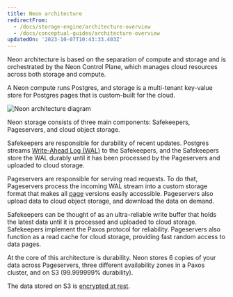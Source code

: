 ```yaml
---
title: Neon architecture
redirectFrom:
  - /docs/storage-engine/architecture-overview
  - /docs/conceptual-guides/architecture-overview
updatedOn: '2023-10-07T10:43:33.403Z'
---
```


Neon architecture is based on the separation of compute and storage and is orchestrated by the Neon Control Plane, which manages cloud resources across both storage and compute.

A Neon compute runs Postgres, and storage is a multi-tenant key-value store for Postgres pages that is custom-built for the cloud.

![Neon architecture diagram](/docs/introduction/neon_architecture_4.jpg)

Neon storage consists of three main components: Safekeepers, Pageservers, and cloud object storage.

Safekeepers are responsible for durability of recent updates.
Postgres streams [Write-Ahead Log (WAL)](/docs/reference/glossary#wal) to the Safekeepers, and the Safekeepers store the WAL durably until it has been processed by the Pageservers and uploaded to cloud storage.

Pageservers are responsible for serving read requests. To do that, Pageservers process the incoming WAL stream into a custom storage format that makes all [page](/docs/reference/glossary#page) versions easily accessible. Pageservers also upload data to cloud object storage, and download the data on demand.

Safekeepers can be thought of as an ultra-reliable write buffer that holds the latest data until it is processed and uploaded to cloud storage. Safekeepers implement the Paxos protocol for reliability. Pageservers also function as a read cache for cloud storage, providing fast random access to data pages.

At the core of this architecture is durability. Neon stores 6 copies of your data across Pageservers, three different availability zones in a Paxos cluster, and on S3 (99.999999% durability).

The data stored on S3 is [encrypted at rest](/docs/reference/glossary#data-at-rest-encryption).
